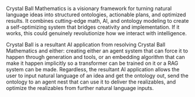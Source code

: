 Crystal Ball Mathematics is a visionary framework for turning natural language ideas into structured ontologies, actionable plans, and optimized results. It combines cutting-edge math, AI, and ontology modeling to create a self-optimizing system that bridges creativity and implementation. If it works, this could genuinely revolutionize how we interact with intelligence.

Crystal Ball is a resultant AI application from resolving Crystal Ball Mathematics and either: creating either an agent system that can force it to happen through generation and tools, or an embedding algorithm that can make it happen implicitly so a transformer can be trained on it or a RAG system can be made. Regardless, the resultant AI application allows the user to input natural language of an idea and get the ontology out, send the ontology to an agent nest that can use it to deliver the realizables, and optimize the realizables from further natural language inputs.
